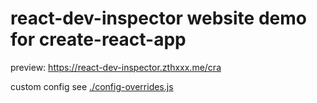 # react-dev-inspector website demo for create-react-app

preview: https://react-dev-inspector.zthxxx.me/cra

custom config see [./config-overrides.js](https://github.com/zthxxx/react-dev-inspector/tree/master/examples/cra/config-overrides.js#L39-L49)



